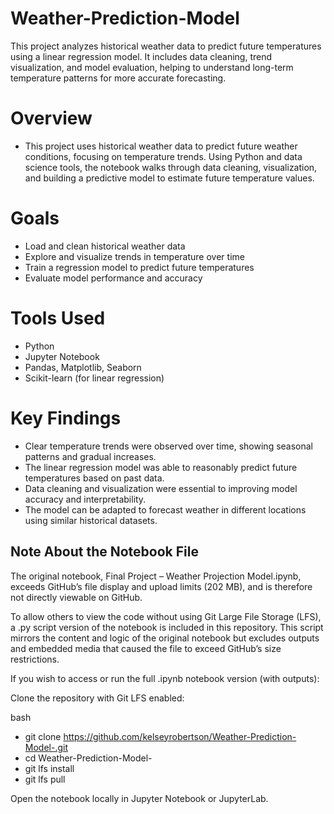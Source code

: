 # Weather-Prediction-Model
This project analyzes historical weather data to predict future temperatures using a linear regression model. It includes data cleaning, trend visualization, and model evaluation, helping to understand long-term temperature patterns for more accurate forecasting.

# Overview
- This project uses historical weather data to predict future weather conditions, focusing on temperature trends. Using Python and data science tools, the notebook walks through data cleaning, visualization, and building a predictive model to estimate future temperature values.

# Goals
- Load and clean historical weather data
- Explore and visualize trends in temperature over time
- Train a regression model to predict future temperatures
- Evaluate model performance and accuracy

# Tools Used
- Python
- Jupyter Notebook
- Pandas, Matplotlib, Seaborn
- Scikit-learn (for linear regression)

# Key Findings
- Clear temperature trends were observed over time, showing seasonal patterns and gradual increases.
- The linear regression model was able to reasonably predict future temperatures based on past data.
- Data cleaning and visualization were essential to improving model accuracy and interpretability.
- The model can be adapted to forecast weather in different locations using similar historical datasets.


## Note About the Notebook File

The original notebook, Final Project – Weather Projection Model.ipynb, exceeds GitHub’s file display and upload limits (202 MB), and is therefore not directly viewable on GitHub.

To allow others to view the code without using Git Large File Storage (LFS), a .py script version of the notebook is included in this repository. This script mirrors the content and logic of the original notebook but excludes outputs and embedded media that caused the file to exceed GitHub’s size restrictions.

If you wish to access or run the full .ipynb notebook version (with outputs):

Clone the repository with Git LFS enabled:

bash
- git clone https://github.com/kelseyrobertson/Weather-Prediction-Model-.git
- cd Weather-Prediction-Model-
- git lfs install
- git lfs pull

Open the notebook locally in Jupyter Notebook or JupyterLab.
